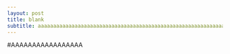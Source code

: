 ```yaml
---
layout: post
title: blank
subtitle: aaaaaaaaaaaaaaaaaaaaaaaaaaaaaaaaaaaaaaaaaaaaaaaaaaaaaaaaaaaaaaaaaaaaaaaaaaaaaaaaaaaaaaaaaaaaaaaa
---
```


#AAAAAAAAAAAAAAAAA
